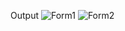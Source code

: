 Output
![Form1](https://github.com/user-attachments/assets/6926d057-eb6c-491a-96fc-d18be30fdd65)
![Form2](https://github.com/user-attachments/assets/d4937459-f81b-48b9-b5e7-02a4757e8c10)
